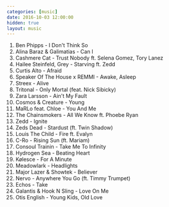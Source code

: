 ```yaml
---
categories: [music]
date: 2016-10-03 12:00:00
hidden: true
layout: music
---
```


1. Ben Phipps - I Don't Think So
2. Alina Baraz & Galimatias - Can I
3. Cashmere Cat - Trust Nobody ft. Selena Gomez, Tory Lanez
4. Hailee Steinfeld, Grey - Starving ft. Zedd
5. Curtis Alto - Afraid
6. Speaker Of The House x REMMI - Awake, Asleep
7. Streex - Alive
8. Tritonal - Only Mortal (feat. Nick Sibicky)
9. Zara Larsson - Ain't My Fault
10. Cosmos & Creature - Young
11. MaRLo feat. Chloe - You And Me
12. The Chainsmokers - All We Know ft. Phoebe Ryan
13. Zedd - Ignite
14. Zeds Dead - Stardust (ft. Twin Shadow)
15. Louis The Child - Fire ft. Evalyn
16. C-Ro - Rising Sun (ft. Mariam)
17. Consoul Trainin - Take Me To Infinity
18. Hydrogen Sea - Beating Heart
19. Kølesce - For A Minute
20. Meadowlark - Headlights
21. Major Lazer & Showtek - Believer
22. Nervo - Anywhere You Go (ft. Timmy Trumpet)
23. Echos - Take
24. Galantis & Hook N Sling - Love On Me
25. Otis English - Young Kids, Old Love